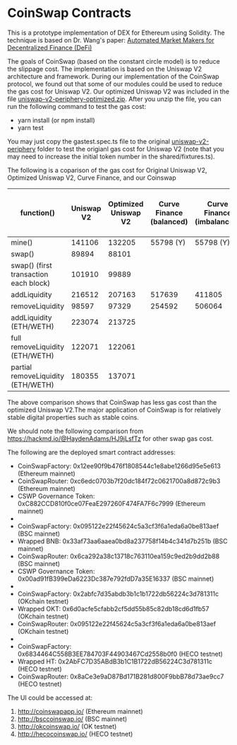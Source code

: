 # CoinSwap Contracts

This is a prototype implementation of DEX for Ethereum using Solidity. The technique is based on Dr. Wang's paper: 
[Automated Market Makers for Decentralized Finance (DeFi)](https://arxiv.org/pdf/2009.01676.pdf) 

The goals of CoinSwap (based on the constant circle model) is to reduce the slippage cost. The implementation is based on the Uniswap V2 architecture and framework. During our implementation of the CoinSwap protocol, we found out that some of our modules could be used
to reduce the gas cost for Uniswap V2. Our optimized Uniswap V2 was included in the file 
[uniswap-v2-periphery-optimized.zip](https://github.com/coinswapapp/coinswap-smart-contracts/raw/main/uniswap-v2-periphery-optimized.zip). After you unzip the file, you can run the following command to test the gas cost:
- yarn install (or npm install)
- yarn test

You may just copy the gastest.spec.ts file to the original [uniswap-v2-periphery](https://github.com/Uniswap/uniswap-v2-periphery) folder to test the origianl gas cost for Uniswap V2 (note that you may need to increase the initial token number in the shared/fixtures.ts).

The following is a coparison of the gas cost for Original Uniswap V2, Optimized Uniswap V2, Curve Finance, and our Coinswap

 function() | Uniswap V2  | Optimized Uniswap V2 | Curve Finance (balanced) | Curve Finance (imbalanced) | CoinSwap | GAS Saving (over Uniswap V2)
 ------------- | -------------|-------------|-------------|-------------|-------|-----
mine() | 141106  | 132205 | 55798 (Y) | 55798 (Y) | 109759 | 22.2414%
swap() | 89894  | 88101 | || 89343 | 0.6074%
swap() (first transaction each block) | 101910 |99889| | | 96216|5.5107%
addLiquidity | 216512|207163|517639 | 411805 |185368 | 14.3502%
removeLiquidity | 98597|97329|254592| 506064| 67137 | 31.9178%
addLiquidity (ETH/WETH) | 223074|213725|||191953 |13.9178%
full removeLiquidity (ETH/WETH) | 122071 |122061|||98815 | 19.8915%
partial removeLiquidity (ETH/WETH) | 180355|137071|||144235 | 20.0006%

The above comparison shows that CoinSwap has less gas cost than the optimized Uniswap V2.The major application of CoinSwap is for relatively stable digital properties such as stable coins. 

We should note the following comparison from https://hackmd.io/@HaydenAdams/HJ9jLsfTz for other swap gas cost.

The following are the deployed smart contract addresses:

- CoinSwapFactory: 0x12ee90f9b476f1808544c1e8abe1266d95e5e613 (Ethereum mainnet)
- CoinSwapRouter: 0xc6edc0703b7f20dc184f72c0621700a8d872c9b3 (Ethereum mainnet)
- CSWP Governance Token: 0xC882CCD810f0ce07FeaE297260F474FA7F6c7999 (Ethereum mainnet)
- 
- CoinSwapFactory: 0x095122e22f45624c5a3cf3f6a1eda6a0be813aef (BSC mainnet)
- Wrapped BNB: 0x33af73aa6aaea0bd8a237758f14b4c341d7b251b (BSC mainnet)
- CoinSwapRouter: 0x6ca292a38c13718c763110ea159c9ed2b9dd2b88 (BSC mainnet)
- CSWP Governance Token: 0x00ad91fB399eDa6223Dc387e792fdD7a35E16337 (BSC mainnet)
- 
- CoinSwapFactory: 0x2abfc7d35abdb3b1c1b1722db56224c3d781311c (OKchain testnet)
- Wrapped OKT: 0x6d0acfe5cfabb2cf5dd55b85c82db18cd6d1fb57 (OKchain testnet)
- CoinSwapRouter: 0x095122e22f45624c5a3cf3f6a1eda6a0be813aef (OKchain testnet)
- 
- CoinSwapFactory: 0x6834464C558B3EE784703F44903467Cd2558b0f0 (HECO testnet)
- Wrapped HT: 0x2AbFC7D35ABdB3b1C1B1722dB56224C3d781311c (HECO testnet)
- CoinSwapRouter: 0x8aCe3e9aD87Bd171B281d800F9bbB78d73ae9cc7 (HECO testnet)

The UI could be accessed at:

1. http://coinswapapp.io/ (Ethereum mainnet)
2. http://bsccoinswap.io/ (BSC mainnet)
3. http://okcoinswap.io/ (OK testnet)
4. http://hecocoinswap.io/ (HECO testnet)
